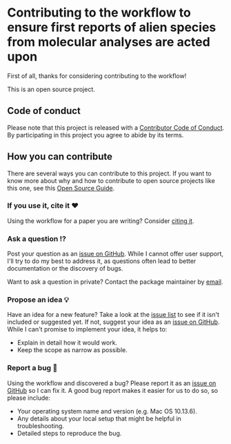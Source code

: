 # Contributing to the workflow to ensure first reports of alien species from molecular analyses are acted upon 

<!-- This CONTRIBUTING.md is adapted from https://gist.github.com/peterdesmet/e90a1b0dc17af6c12daf6e8b2f044e7c -->

First of all, thanks for considering contributing to the workflow!

This is an open source project.

[repo]: https://github.com/KatelynFaulkner/bold-first-reports-workflow
[issues]: https://github.com/KatelynFaulkner/bold-first-reports-workflow/issues
[new_issue]: https://github.com/KatelynFaulkner/bold-first-reports-workflow/issues/new
[citation]: https://github.com/KatelynFaulkner/bold-first-reports-workflow/blob/main/CITATION.cff
[email]: mailto:k.faulkner@sanbi.org.za

## Code of conduct

Please note that this project is released with a [Contributor Code of Conduct](https://github.com/KatelynFaulkner/bold-first-reports-workflow/blob/main/.github/CODE_OF_CONDUCT.md.). By participating in this project you agree to abide by its terms.

## How you can contribute

There are several ways you can contribute to this project. If you want to know more about why and how to contribute to open source projects like this one, see this [Open Source Guide](https://opensource.guide/how-to-contribute/).

### If you use it, cite it ❤️

Using the workflow for a paper you are writing? Consider [citing it][citation].

### Ask a question ⁉️

Post your question as an [issue on GitHub][new_issue]. While I cannot offer user support, I'll try to do my best to address it, as questions often lead to better documentation or the discovery of bugs.

Want to ask a question in private? Contact the package maintainer by [email][email].

### Propose an idea 💡

Have an idea for a new feature? Take a look at the [issue list][issues] to see if it isn't included or suggested yet. If not, suggest your idea as an [issue on GitHub][new_issue]. While I can't promise to implement your idea, it helps to:

* Explain in detail how it would work.
* Keep the scope as narrow as possible.

### Report a bug 🐛

Using the workflow and discovered a bug? Please report it as an [issue on GitHub][new_issue] so I can fix it. A good bug report makes it easier for us to do so, so please include:

* Your operating system name and version (e.g. Mac OS 10.13.6).
* Any details about your local setup that might be helpful in troubleshooting.
* Detailed steps to reproduce the bug.

